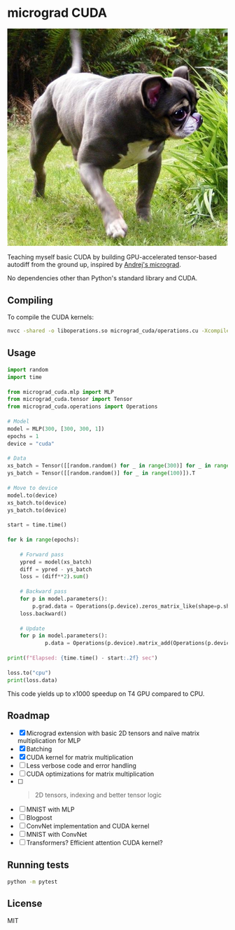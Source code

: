 # micrograd CUDA

![](front.jpg)

Teaching myself basic CUDA by building GPU-accelerated tensor-based autodiff from the ground up, inspired by [Andrej's micrograd](https://github.com/karpathy/micrograd/tree/master).

No dependencies other than Python's standard library and CUDA.

## Compiling

To compile the CUDA kernels:

```bash
nvcc -shared -o liboperations.so micrograd_cuda/operations.cu -Xcompiler -fPIC
```

## Usage

```python
import random
import time

from micrograd_cuda.mlp import MLP
from micrograd_cuda.tensor import Tensor
from micrograd_cuda.operations import Operations

# Model
model = MLP(300, [300, 300, 1])
epochs = 1
device = "cuda"

# Data
xs_batch = Tensor([[random.random() for _ in range(300)] for _ in range(100)]).T
ys_batch = Tensor([[random.random()] for _ in range(100)]).T

# Move to device
model.to(device)
xs_batch.to(device)
ys_batch.to(device)

start = time.time()

for k in range(epochs):

    # Forward pass
    ypred = model(xs_batch)
    diff = ypred - ys_batch
    loss = (diff**2).sum()

    # Backward pass
    for p in model.parameters():
        p.grad.data = Operations(p.device).zeros_matrix_like(shape=p.shape)
    loss.backward()

    # Update
    for p in model.parameters():
            p.data = Operations(p.device).matrix_add(Operations(p.device).matrix_scalar_mul(-0.1, p.grad.data, shape=p.shape), p.data, shape=p.shape)

print(f"Elapsed: {time.time() - start:.2f} sec")
    
loss.to("cpu")
print(loss.data)
```

This code yields up to x1000 speedup on T4 GPU compared to CPU.

## Roadmap

- [x] Micrograd extension with basic 2D tensors and naïve matrix multiplication for MLP
- [x] Batching
- [x] CUDA kernel for matrix multiplication
- [ ] Less verbose code and error handling
- [ ] CUDA optimizations for matrix multiplication
- [ ] >2D tensors, indexing and better tensor logic
- [ ] MNIST with MLP
- [ ] Blogpost
- [ ] ConvNet implementation and CUDA kernel
- [ ] MNIST with ConvNet
- [ ] Transformers? Efficient attention CUDA kernel?

## Running tests

```bash
python -m pytest
```

## License

MIT
